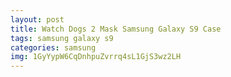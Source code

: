```yaml
---
layout: post
title: Watch Dogs 2 Mask Samsung Galaxy S9 Case
tags: samsung galaxy s9
categories: samsung
img: 1GyYypW6CqDnhpuZvrrq4sL1GjS3wz2LH
---
```

